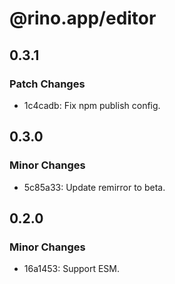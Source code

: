 # @rino.app/editor

## 0.3.1

### Patch Changes

-   1c4cadb: Fix npm publish config.

## 0.3.0

### Minor Changes

-   5c85a33: Update remirror to beta.

## 0.2.0

### Minor Changes

-   16a1453: Support ESM.
